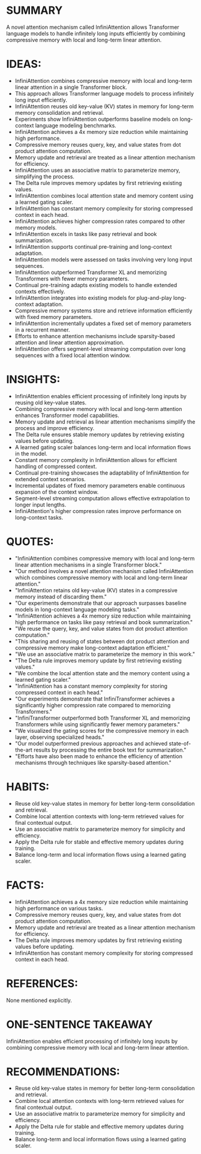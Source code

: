 # SUMMARY
A novel attention mechanism called InfiniAttention allows Transformer language models to handle infinitely long inputs efficiently by combining compressive memory with local and long-term linear attention.

# IDEAS:
- InfiniAttention combines compressive memory with local and long-term linear attention in a single Transformer block.
- This approach allows Transformer language models to process infinitely long input efficiently.
- InfiniAttention reuses old key-value (KV) states in memory for long-term memory consolidation and retrieval.
- Experiments show InfiniAttention outperforms baseline models on long-context language modeling benchmarks.
- InfiniAttention achieves a 4x memory size reduction while maintaining high performance.
- Compressive memory reuses query, key, and value states from dot product attention computation.
- Memory update and retrieval are treated as a linear attention mechanism for efficiency.
- InfiniAttention uses an associative matrix to parameterize memory, simplifying the process.
- The Delta rule improves memory updates by first retrieving existing values.
- InfiniAttention combines local attention state and memory content using a learned gating scaler.
- InfiniAttention has constant memory complexity for storing compressed context in each head.
- InfiniAttention achieves higher compression rates compared to other memory models.
- InfiniAttention excels in tasks like pasy retrieval and book summarization.
- InfiniAttention supports continual pre-training and long-context adaptation.
- InfiniAttention models were assessed on tasks involving very long input sequences.
- InfiniAttention outperformed Transformer XL and memorizing Transformers with fewer memory parameters.
- Continual pre-training adapts existing models to handle extended contexts effectively.
- InfiniAttention integrates into existing models for plug-and-play long-context adaptation.
- Compressive memory systems store and retrieve information efficiently with fixed memory parameters.
- InfiniAttention incrementally updates a fixed set of memory parameters in a recurrent manner.
- Efforts to enhance attention mechanisms include sparsity-based attention and linear attention approximation.
- InfiniAttention offers segment-level streaming computation over long sequences with a fixed local attention window.

# INSIGHTS:
- InfiniAttention enables efficient processing of infinitely long inputs by reusing old key-value states.
- Combining compressive memory with local and long-term attention enhances Transformer model capabilities.
- Memory update and retrieval as linear attention mechanisms simplify the process and improve efficiency.
- The Delta rule ensures stable memory updates by retrieving existing values before updating.
- A learned gating scaler balances long-term and local information flows in the model.
- Constant memory complexity in InfiniAttention allows for efficient handling of compressed context.
- Continual pre-training showcases the adaptability of InfiniAttention for extended context scenarios.
- Incremental updates of fixed memory parameters enable continuous expansion of the context window.
- Segment-level streaming computation allows effective extrapolation to longer input lengths.
- InfiniAttention's higher compression rates improve performance on long-context tasks.

# QUOTES:
- "InfiniAttention combines compressive memory with local and long-term linear attention mechanisms in a single Transformer block."
- "Our method involves a novel attention mechanism called InfiniAttention which combines compressive memory with local and long-term linear attention."
- "InfiniAttention retains old key-value (KV) states in a compressive memory instead of discarding them."
- "Our experiments demonstrate that our approach surpasses baseline models in long-context language modeling tasks."
- "InfiniAttention achieves a 4x memory size reduction while maintaining high performance on tasks like pasy retrieval and book summarization."
- "We reuse the query, key, and value states from dot product attention computation."
- "This sharing and reusing of states between dot product attention and compressive memory make long-context adaptation efficient."
- "We use an associative matrix to parameterize the memory in this work."
- "The Delta rule improves memory update by first retrieving existing values."
- "We combine the local attention state and the memory content using a learned gating scaler."
- "InfiniAttention has a constant memory complexity for storing compressed context in each head."
- "Our experiments demonstrate that InfiniTransformer achieves a significantly higher compression rate compared to memorizing Transformers."
- "InfiniTransformer outperformed both Transformer XL and memorizing Transformers while using significantly fewer memory parameters."
- "We visualized the gating scores for the compressive memory in each layer, observing specialized heads."
- "Our model outperformed previous approaches and achieved state-of-the-art results by processing the entire book text for summarization."
- "Efforts have also been made to enhance the efficiency of attention mechanisms through techniques like sparsity-based attention."

# HABITS:
- Reuse old key-value states in memory for better long-term consolidation and retrieval.
- Combine local attention contexts with long-term retrieved values for final contextual output.
- Use an associative matrix to parameterize memory for simplicity and efficiency.
- Apply the Delta rule for stable and effective memory updates during training.
- Balance long-term and local information flows using a learned gating scaler.

# FACTS:
- InfiniAttention achieves a 4x memory size reduction while maintaining high performance on various tasks.
- Compressive memory reuses query, key, and value states from dot product attention computation.
- Memory update and retrieval are treated as a linear attention mechanism for efficiency.
- The Delta rule improves memory updates by first retrieving existing values before updating.
- InfiniAttention has constant memory complexity for storing compressed context in each head.

# REFERENCES:
None mentioned explicitly.

# ONE-SENTENCE TAKEAWAY
InfiniAttention enables efficient processing of infinitely long inputs by combining compressive memory with local and long-term linear attention.

# RECOMMENDATIONS:
- Reuse old key-value states in memory for better long-term consolidation and retrieval.
- Combine local attention contexts with long-term retrieved values for final contextual output.
- Use an associative matrix to parameterize memory for simplicity and efficiency.
- Apply the Delta rule for stable and effective memory updates during training.
- Balance long-term and local information flows using a learned gating scaler.